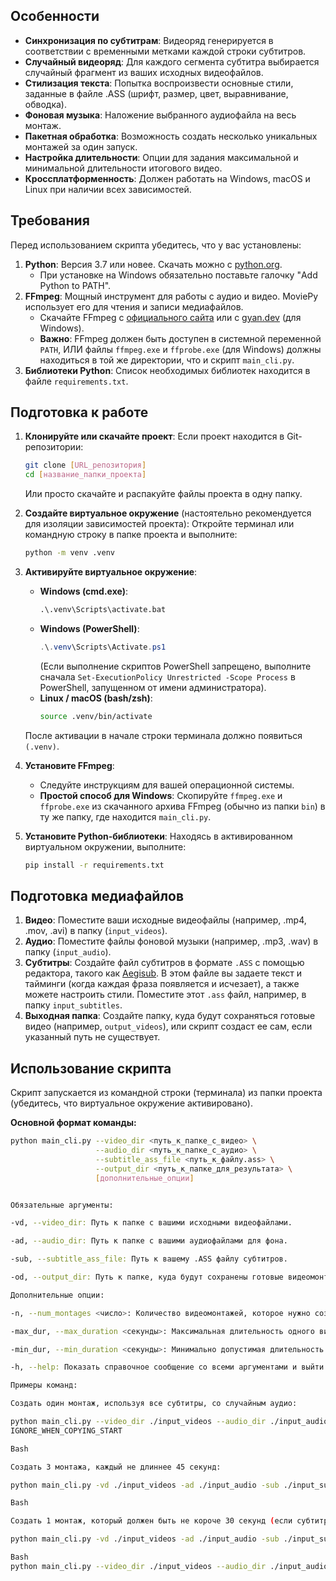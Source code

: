 ## Особенности

*   **Синхронизация по субтитрам**: Видеоряд генерируется в соответствии с временными метками каждой строки субтитров.
*   **Случайный видеоряд**: Для каждого сегмента субтитра выбирается случайный фрагмент из ваших исходных видеофайлов.
*   **Стилизация текста**: Попытка воспроизвести основные стили, заданные в файле .ASS (шрифт, размер, цвет, выравнивание, обводка).
*   **Фоновая музыка**: Наложение выбранного аудиофайла на весь монтаж.
*   **Пакетная обработка**: Возможность создать несколько уникальных монтажей за один запуск.
*   **Настройка длительности**: Опции для задания максимальной и минимальной длительности итогового видео.
*   **Кроссплатформенность**: Должен работать на Windows, macOS и Linux при наличии всех зависимостей.

## Требования

Перед использованием скрипта убедитесь, что у вас установлены:

1.  **Python**: Версия 3.7 или новее. Скачать можно с [python.org](https://python.org/).
    *   При установке на Windows обязательно поставьте галочку "Add Python to PATH".
2.  **FFmpeg**: Мощный инструмент для работы с аудио и видео. MoviePy использует его для чтения и записи медиафайлов.
    *   Скачайте FFmpeg с [официального сайта](https://ffmpeg.org/download.html) или с [gyan.dev](https://www.gyan.dev/ffmpeg/builds/) (для Windows).
    *   **Важно**: FFmpeg должен быть доступен в системной переменной `PATH`, ИЛИ файлы `ffmpeg.exe` и `ffprobe.exe` (для Windows) должны находиться в той же директории, что и скрипт `main_cli.py`.
3.  **Библиотеки Python**: Список необходимых библиотек находится в файле `requirements.txt`.

## Подготовка к работе

1.  **Клонируйте или скачайте проект**:
    Если проект находится в Git-репозитории:
    ```bash
    git clone [URL_репозитория]
    cd [название_папки_проекта]
    ```
    Или просто скачайте и распакуйте файлы проекта в одну папку.

2.  **Создайте виртуальное окружение** (настоятельно рекомендуется для изоляции зависимостей проекта):
    Откройте терминал или командную строку в папке проекта и выполните:
    ```bash
    python -m venv .venv
    ```

3.  **Активируйте виртуальное окружение**:
    *   **Windows (cmd.exe)**:
        ```cmd
        .\.venv\Scripts\activate.bat
        ```
    *   **Windows (PowerShell)**:
        ```powershell
        .\.venv\Scripts\Activate.ps1
        ```
        (Если выполнение скриптов PowerShell запрещено, выполните сначала `Set-ExecutionPolicy Unrestricted -Scope Process` в PowerShell, запущенном от имени администратора).
    *   **Linux / macOS (bash/zsh)**:
        ```bash
        source .venv/bin/activate
        ```
    После активации в начале строки терминала должно появиться `(.venv)`.

4.  **Установите FFmpeg**:
    *   Следуйте инструкциям для вашей операционной системы.
    *   **Простой способ для Windows**: Скопируйте `ffmpeg.exe` и `ffprobe.exe` из скачанного архива FFmpeg (обычно из папки `bin`) в ту же папку, где находится `main_cli.py`.

5.  **Установите Python-библиотеки**:
    Находясь в активированном виртуальном окружении, выполните:
    ```bash
    pip install -r requirements.txt
    ```

## Подготовка медиафайлов

1.  **Видео**: Поместите ваши исходные видеофайлы (например, .mp4, .mov, .avi) в папку (`input_videos`).
2.  **Аудио**: Поместите файлы фоновой музыки (например, .mp3, .wav) в папку (`input_audio`).
3.  **Субтитры**: Создайте файл субтитров в формате `.ASS` с помощью редактора, такого как [Aegisub](http://www.aegisub.org/). В этом файле вы задаете текст и тайминги (когда каждая фраза появляется и исчезает), а также можете настроить стили. Поместите этот `.ass` файл, например, в папку `input_subtitles`.
4.  **Выходная папка**: Создайте папку, куда будут сохраняться готовые видео (например, `output_videos`), или скрипт создаст ее сам, если указанный путь не существует.

## Использование скрипта

Скрипт запускается из командной строки (терминала) из папки проекта (убедитесь, что виртуальное окружение активировано).

**Основной формат команды:**

```bash
python main_cli.py --video_dir <путь_к_папке_с_видео> \
                   --audio_dir <путь_к_папке_с_аудио> \
                   --subtitle_ass_file <путь_к_файлу.ass> \
                   --output_dir <путь_к_папке_для_результата> \
                   [дополнительные_опции]


Обязательные аргументы:

-vd, --video_dir: Путь к папке с вашими исходными видеофайлами.

-ad, --audio_dir: Путь к папке с вашими аудиофайлами для фона.

-sub, --subtitle_ass_file: Путь к вашему .ASS файлу субтитров.

-od, --output_dir: Путь к папке, куда будут сохранены готовые видеомонтажи.

Дополнительные опции:

-n, --num_montages <число>: Количество видеомонтажей, которое нужно создать. Каждый монтаж будет использовать указанный файл субтитров, но случайный аудиофайл (если их несколько) и случайные видеофрагменты. По умолчанию: 1.

-max_dur, --max_duration <секунды>: Максимальная длительность одного видеомонтажа. Если 0 (по умолчанию), длительность определяется временем окончания последнего субтитра.

-min_dur, --min_duration <секунды>: Минимально допустимая длительность монтажа. Если итоговый монтаж короче, он не будет создан (если значение больше 0). По умолчанию: 0 (нет проверки).

-h, --help: Показать справочное сообщение со всеми аргументами и выйти.

Примеры команд:

Создать один монтаж, используя все субтитры, со случайным аудио:

python main_cli.py --video_dir ./input_videos --audio_dir ./input_audio --subtitle_ass_file ./input_subtitles/story.ass --output_dir ./output_videos
IGNORE_WHEN_COPYING_START

Bash

Создать 3 монтажа, каждый не длиннее 45 секунд:

python main_cli.py -vd ./input_videos -ad ./input_audio -sub ./input_subtitles/script.ass -od ./output_videos -n 3 -max_dur 45

Bash

Создать 1 монтаж, который должен быть не короче 30 секунд (если субтитры позволяют):

python main_cli.py -vd ./input_videos -ad ./input_audio -sub ./input_subtitles/short_script.ass -od ./output_videos -min_dur 30

Bash
python main_cli.py --video_dir ./input_videos --audio_dir ./input_audio --subtitle_ass_file ./input_subtitles/sub.ass --output_dir ./output_videos --num_montages 1 --max_duration 60 
